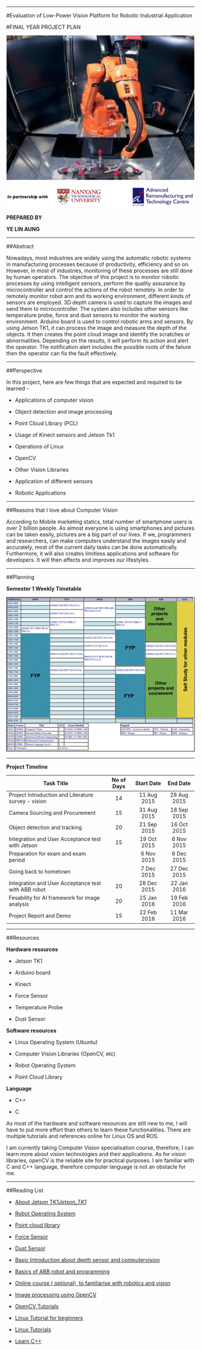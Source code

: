 ---
#Evaluation of Low-Power Vision Platform for Robotic Industrial Application

#FINAL YEAR PROJECT PLAN

![image not available](images/robot.png)

![image not available](images/NTU_ARTC_Partnership.png)



**PREPARED BY**

**YE LIN AUNG**

***

##Abstract

Nowadays, most industries are widely using the automatic robotic systems
in manufacturing processes because of productivity, efficiency and so
on. However, in most of industries, monitoring of these processes are
still done by human operators. The objective of this project is to
monitor robotic processes by using intelligent sensors, perform the
quality assurance by microcontroller and control the actions of the
robot remotely. In order to remotely monitor robot arm and its working
environment, different kinds of sensors are employed. 3D depth camera is
used to capture the images and send them to microcontroller. The system
also includes other sensors like temperature probe, force and dust
sensors to monitor the working environment. Arduino board is used to
control robotic arms and sensors. By using Jetson TK1, it can process
the image and measure the depth of the objects. It then creates the
point cloud image and identify the scratches or abnormalities. Depending
on the results, it will perform its action and alert the operator. The
notification alert includes the possible roots of the failure then the
operator can fix the fault effectively.

***

##Perspective

In this project, here are few things that are expected and required to
be learned -

-   Applications of computer vision

<!-- -->

-   Object detection and image processing

<!-- -->

-   Point Cloud Library (PCL)

<!-- -->

-   Usage of Kinect sensors and Jetson Tk1

<!-- -->

-   Operations of Linux

<!-- -->

-   OpenCV

<!-- -->

-   Other Vision Libraries

<!-- -->

-   Application of different sensors

<!-- -->

-   Robotic Applications

***

##Reasons that I love about Computer Vision

According to Mobile marketing statics, total number of smartphone users
is over 2 billion people. As almost everyone is using smartphones and
pictures can be taken easily, pictures are a big part of our lives. If
we, programmers and researchers, can make computers understand the
images easily and accurately, most of the current daily tasks can be
done automatically. Furthermore, it will also creates limitless
applications and software for developers. It will then affects and
improves our lifestyles.

***

##Planning

**Semester 1 Weekly Timetable**

![image not available](images/timetable.png)

***

**Project Timeline**

Task Title  | No of Days | Start Date | End Date
--- | :---: | :---: | :---:
Project Introduction and Literature survey - vision | 14 | 11 Aug 2015 | 28 Aug 2015
Camera Sourcing and Procurement | 15 | 31 Aug 2015 | 18 Sep 2015
Object detection and tracking | 20 | 21 Sep 2015 | 16 Oct 2015
Integration and User Acceptance test with Jetson | 15 | 19 Oct 2015 | 6 Nov 2015
Preparation for exam and exam period |  | 6 Nov 2015 | 6 Dec 2015
Going back to hometown | | 7 Dec 2015 | 27 Dec 2015
Integration and User Acceptance test with ABB robot | 20 | 28 Dec 2015 | 22 Jan 2016
Fesability for AI framework for image analysis  | 20 | 25 Jan 2016 | 19 Feb 2016
Project Report and Demo | 15 | 22 Feb 2016 | 11 Mar 2016

***

##Resources

**Hardware resources**

-   Jetson TK1

<!-- -->

-   Arduino board

<!-- -->

-   Kinect

<!-- -->

-   Force Sensor

<!-- -->

-   Temperature Probe

<!-- -->

-   Dust Sensor

**Software resources**

-   Linux Operating System (Ubuntu)

<!-- -->

-   Computer Vision Libraries (OpenCV, etc)

<!-- -->

-   Robot Operating System

<!-- -->

-   Point Cloud Library

**Language**

-   C++

<!-- -->

-   C

As most of the hardware and software resources are still new to me, I
will have to put more effort than others to learn these functionalities.
There are multiple tutorials and references online for Linux OS and ROS.

I am currently taking Computer Vision specialisation course, therefore,
I can learn more about vision technologies and their applications. As
for vision libraries, openCV is the reliable site for practical
purposes. I am familiar with C and C++ language, therefore computer
language is not an obstacle for me.

***

##Reading List
- [About Jetson TK1](http://elinux.org/Jetson_TK1)[*Jetson\_TK1*](http://elinux.org/Jetson_TK1)

- [Robot Operating System](http://www.ros.org)

- [Point cloud library](http://pointclouds.org)

- [Force Sensor](https://www.tekscan.com/products-solutions/force-sensors/a201)

- [Dust Sensor](https://www.sparkfun.com/products/9689)


- [Basic Introduction about depth sensor and computervision](http://robotica.unileon.es/mediawiki/index.php/PCL/OpenNI_tutorial_0:_The_very_basics)


- [Basics of ABB robot and programming](http://www.ece.ufrgs.br/~fetter/esp/basic.pdf)


- [Online course ( optional)  to familiarise with robotics and vision](https://www.udacity.com/course/intro-to-artificial-intelligence--cs271)

- [Image processing using OpenCV](http://www.cs.iit.edu/~agam/cs512/lect-notes/opencv-intro/)

- [OpenCV Tutorials](http://docs.opencv.org/doc/tutorials/tutorials.html)

- [Linux Tutorial for beginners](http://www.ee.surrey.ac.uk/Teaching/Unix/)

- [Linux Tutorials](http://ryanstutorials.net/linuxtutorial/)

- [Learn C++](http://www.learncpp.com/)
